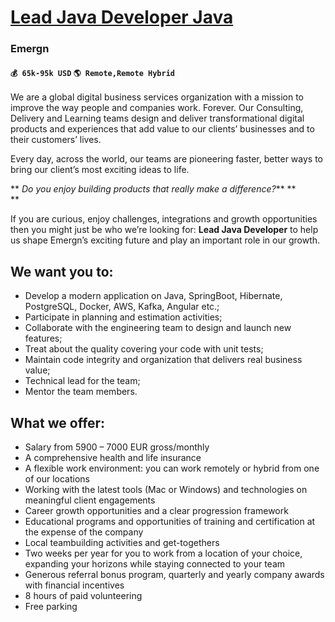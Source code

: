 # [Lead Java Developer Java](https://www.remotewlb.com/apply/lead-java-developer-java-43287)  
### Emergn  
#### `💰 65k-95k USD` `🌎 Remote,Remote Hybrid`  

We are a global digital business services organization with a mission to improve the way people and companies work. Forever. Our Consulting, Delivery and Learning teams design and deliver transformational digital products and experiences that add value to our clients’ businesses and to their customers’ lives.

Every day, across the world, our teams are pioneering faster, better ways to bring our client’s most exciting ideas to life.

  
 ** _Do you enjoy building products that really make a difference?_** **  
**  

If you are curious, enjoy challenges, integrations and growth opportunities then you might just be who we’re looking for: **Lead Java Developer** to help us shape Emergn’s exciting future and play an important role in our growth.

##  We want you to:

  * Develop a modern application on Java, SpringBoot, Hibernate, PostgreSQL, Docker, AWS, Kafka, Angular etc.; 
  * Participate in planning and estimation activities;
  * Collaborate with the engineering team to design and launch new features;
  * Treat about the quality covering your code with unit tests; 
  * Maintain code integrity and organization that delivers real business value; 
  * Technical lead for the team; 
  * Mentor the team members.

  

##  What we offer:

  * Salary from 5900 – 7000 EUR gross/monthly 
  * A comprehensive health and life insurance
  * A flexible work environment: you can work remotely or hybrid from one of our locations
  * Working with the latest tools (Mac or Windows) and technologies on meaningful client engagements
  * Career growth opportunities and a clear progression framework
  * Educational programs and opportunities of training and certification at the expense of the company
  * Local teambuilding activities and get-togethers
  * Two weeks per year for you to work from a location of your choice, expanding your horizons while staying connected to your team
  * Generous referral bonus program, quarterly and yearly company awards with financial incentives
  * 8 hours of paid volunteering
  * Free parking

  

